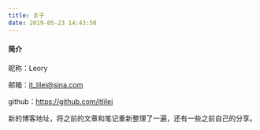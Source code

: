 ```yaml
---
title: 关于
date: 2019-05-23 14:43:50
---
```


#### 简介
昵称：Leory

邮箱：it_lilei@sina.com

github：https://github.com/itlilei 

新的博客地址，将之前的文章和笔记重新整理了一遍，还有一些之前自己的分享。
